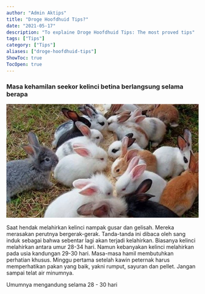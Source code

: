 ```yaml
---
author: "Admin Aktips"
title: "Droge Hoofdhuid Tips?"
date: "2021-05-17"
description: "To explaine Droge Hoofdhuid Tips: The most proved tips"
tags: ["Tips"]
category: ["Tips"]
aliases: ["droge-hoofdhuid-tips"]
ShowToc: true
TocOpen: true
---
```


### Masa kehamilan seekor kelinci betina berlangsung selama berapa
![Masa kehamilan seekor kelinci betina berlangsung selama berapa](/static/img/masa-kehamilan-seekor-kelinci-betina-berlangsung-selama-berapa-lama.JPG "Masa kehamilan seekor kelinci betina berlangsung selama berapa")

Saat hendak melahirkan kelinci nampak gusar dan gelisah. Mereka merasakan perutnya bergerak-gerak. Tanda-tanda ini dibaca oleh sang induk sebagai bahwa sebentar lagi akan terjadi kelahirkan. Biasanya kelinci melahirkan antara umur 28-34 hari. Namun kebanyakan kelinci melahirkan pada usia kandungan 29-30 hari. Masa-masa hamil membutuhkan perhatian khusus. Minggu pertama setelah kawin peternak harus memperhatikan pakan yang baik, yakni rumput, sayuran dan pellet. Jangan sampai telat air minumnya.

Umumnya mengandung selama 28 - 30 hari
